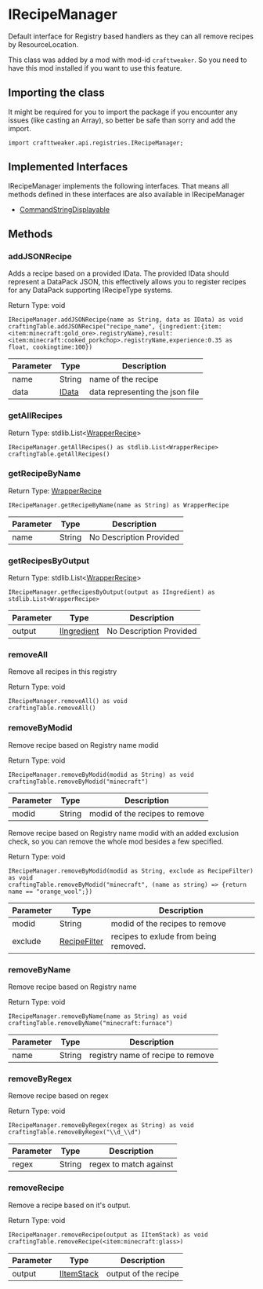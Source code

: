 # IRecipeManager

Default interface for Registry based handlers as they can all remove recipes by ResourceLocation.

This class was added by a mod with mod-id `crafttweaker`. So you need to have this mod installed if you want to use this feature.

## Importing the class

It might be required for you to import the package if you encounter any issues (like casting an Array), so better be safe than sorry and add the import.
```zenscript
import crafttweaker.api.registries.IRecipeManager;
```


## Implemented Interfaces
IRecipeManager implements the following interfaces. That means all methods defined in these interfaces are also available in IRecipeManager

- [CommandStringDisplayable](/vanilla/api/brackets/CommandStringDisplayable)
## Methods

### addJSONRecipe

Adds a recipe based on a provided IData. The provided IData should represent a DataPack JSON, this effectively allows you to register recipes for any DataPack supporting IRecipeType systems.

Return Type: void

```zenscript
IRecipeManager.addJSONRecipe(name as String, data as IData) as void
craftingTable.addJSONRecipe("recipe_name", {ingredient:{item:<item:minecraft:gold_ore>.registryName},result:<item:minecraft:cooked_porkchop>.registryName,experience:0.35 as float, cookingtime:100})
```
| Parameter | Type | Description |
|-----------|------|-------------|
| name | String | name of the recipe |
| data | [IData](/vanilla/api/data/IData) | data representing the json file |
### getAllRecipes

Return Type: stdlib.List&lt;[WrapperRecipe](/vanilla/api/recipe/WrapperRecipe)&gt;

```zenscript
IRecipeManager.getAllRecipes() as stdlib.List<WrapperRecipe>
craftingTable.getAllRecipes()
```
### getRecipeByName

Return Type: [WrapperRecipe](/vanilla/api/recipe/WrapperRecipe)

```zenscript
IRecipeManager.getRecipeByName(name as String) as WrapperRecipe
```
| Parameter | Type | Description |
|-----------|------|-------------|
| name | String | No Description Provided |
### getRecipesByOutput

Return Type: stdlib.List&lt;[WrapperRecipe](/vanilla/api/recipe/WrapperRecipe)&gt;

```zenscript
IRecipeManager.getRecipesByOutput(output as IIngredient) as stdlib.List<WrapperRecipe>
```
| Parameter | Type | Description |
|-----------|------|-------------|
| output | [IIngredient](/vanilla/api/items/IIngredient) | No Description Provided |
### removeAll

Remove all recipes in this registry

Return Type: void

```zenscript
IRecipeManager.removeAll() as void
craftingTable.removeAll()
```
### removeByModid

Remove recipe based on Registry name modid

Return Type: void

```zenscript
IRecipeManager.removeByModid(modid as String) as void
craftingTable.removeByModid("minecraft")
```
| Parameter | Type | Description |
|-----------|------|-------------|
| modid | String | modid of the recipes to remove |
Remove recipe based on Registry name modid with an added exclusion check, so you can remove the whole mod besides a few specified.

Return Type: void

```zenscript
IRecipeManager.removeByModid(modid as String, exclude as RecipeFilter) as void
craftingTable.removeByModid("minecraft", (name as string) => {return name == "orange_wool";})
```
| Parameter | Type | Description |
|-----------|------|-------------|
| modid | String | modid of the recipes to remove |
| exclude | [RecipeFilter](/vanilla/api/recipe/RecipeFilter) | recipes to exlude from being removed. |
### removeByName

Remove recipe based on Registry name

Return Type: void

```zenscript
IRecipeManager.removeByName(name as String) as void
craftingTable.removeByName("minecraft:furnace")
```
| Parameter | Type | Description |
|-----------|------|-------------|
| name | String | registry name of recipe to remove |
### removeByRegex

Remove recipe based on regex

Return Type: void

```zenscript
IRecipeManager.removeByRegex(regex as String) as void
craftingTable.removeByRegex("\\d_\\d")
```
| Parameter | Type | Description |
|-----------|------|-------------|
| regex | String | regex to match against |
### removeRecipe

Remove a recipe based on it's output.

Return Type: void

```zenscript
IRecipeManager.removeRecipe(output as IItemStack) as void
craftingTable.removeRecipe(<item:minecraft:glass>)
```
| Parameter | Type | Description |
|-----------|------|-------------|
| output | [IItemStack](/vanilla/api/items/IItemStack) | output of the recipe |

